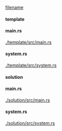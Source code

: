 
[filename](./template/README.md ':include')

<!-- slide:break -->

<!-- tabs:start -->

#### **template**

<!-- tabs:start -->

#### **<span class="file-template file-modified">main.rs</span>**

[./template/src/main.rs](./template/src/main.rs ':include :type=code rust')

#### **<span class="file-template file-modified">system.rs</span>**

[./template/src/system.rs](./template/src/system.rs ':include :type=code rust')



<!-- tabs:end -->

#### **solution**

<!-- tabs:start -->

#### **<span class="file-solution file-modified">main.rs</span>**

[./solution/src/main.rs](./solution/src/main.rs ':include :type=code rust')

#### **<span class="file-solution file-modified">system.rs</span>**

[./solution/src/system.rs](./solution/src/system.rs ':include :type=code rust')



<!-- tabs:end -->

<!-- tabs:end -->
